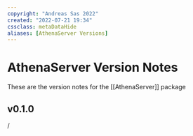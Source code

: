 ```yaml
---
copyright: "Andreas Sas 2022"
created: "2022-07-21 19:34"
cssclass: metaDataHide
aliases: [AthenaServer Versions]
---
```


# AthenaServer Version Notes
These are the version notes for the [[AthenaServer]] package

## v0.1.0
/